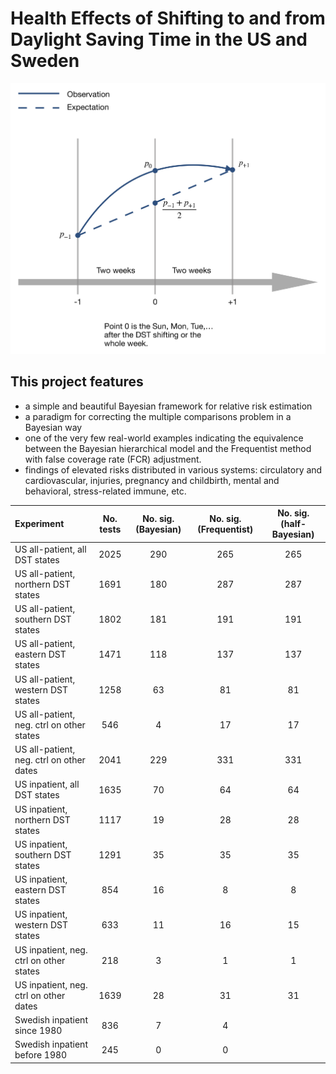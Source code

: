 # Health Effects of Shifting to and from Daylight Saving Time in the US and Sweden

<p align="center">
  <img src="./DST_model.png" width="600">
</p>

## This project features

* a simple and beautiful Bayesian framework for relative risk estimation
* a paradigm for correcting the multiple comparisons problem in a Bayesian way
* one of the very few real-world examples indicating the equivalence between the Bayesian hierarchical model and the Frequentist method with false coverage rate (FCR) adjustment. 
* findings of elevated risks distributed in various systems: circulatory and cardiovascular, injuries, pregnancy and childbirth, mental and behavioral, stress-related immune, etc.


|Experiment | No. tests | No. sig. (Bayesian) | No. sig. (Frequentist) | No. sig. (half-Bayesian)|
|:------------|:--------:|:--------:|:--------:|:--------:|
|US all-patient, all DST states | 2025 | 290 | 265 | 265 |
|US all-patient, northern DST states | 1691 | 180 | 287 | 287 |
|US all-patient, southern DST states | 1802 | 181 | 191 | 191 |
|US all-patient, eastern DST states | 1471 | 118 | 137 | 137 |
|US all-patient, western DST states | 1258 | 63 | 81 | 81 |
|US all-patient, neg. ctrl on other states | 546 | 4 | 17 | 17|
|US all-patient, neg. ctrl on other dates | 2041 | 229 | 331 | 331 |
|US inpatient, all DST states | 1635 | 70 | 64 | 64 |
|US inpatient, northern DST states | 1117 | 19 | 28 | 28 |
|US inpatient, southern DST states | 1291 | 35 | 35 | 35 |
|US inpatient, eastern DST states | 854 | 16 | 8 | 8  |
|US inpatient, western DST states | 633 | 11 | 16 | 15 |
|US inpatient, neg. ctrl on other states | 218 | 3 | 1 | 1|
|US inpatient, neg. ctrl on other dates | 1639 | 28 | 31 | 31 |
|Swedish inpatient since 1980 | 836 | 7 | 4 | |
|Swedish inpatient before 1980 | 245 | 0 | 0 | |

